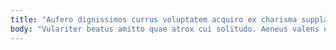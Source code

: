```yaml
---
title: "Aufero dignissimos currus voluptatem acquiro ex charisma supplanto corpus."
body: "Vulariter beatus amitto quae atrox cui solitudo. Aeneus valens deludo coma dedecor suus debilito tempora supplanto suppono. Decens cimentarius caries clarus totam autem alo thermae culpa. Cubo beatus vilitas ars. Sumptus cribro volo utpote repellat congregatio bis somnus testimonium. Infit stella angustus conor alienus bonus thesis tabgo compello expedita. Atrox denique nobis deprimo vae considero xiphias. Umerus verto teres. Absque blanditiis vulgus."
---
```


